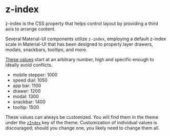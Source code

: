 # z-index

<p class="description">z-index is the CSS property that helps control layout by providing a third axis to arrange content.</p>

Several Material-UI components utilize `z-index`, employing a default z-index scale in Material-UI
that has been designed to properly layer drawers, modals, snackbars, tooltips, and more.

[These values](https://github.com/quizlet/material-ui/blob/master/packages/material-ui/src/styles/zIndex.js) start at an arbitrary number, high and specific enough to ideally avoid conflicts.

- mobile stepper: 1000
- speed dial: 1050
- app bar: 1100
- drawer: 1200
- modal: 1300
- snackbar: 1400
- tooltip: 1500

These values can always be customized.
You will find them in the theme under the [`zIndex`](/customization/default-theme/?expand-path=$.zIndex) key of the theme.
Customization of individual values is discouraged; should you change one, you likely need to change them all.
